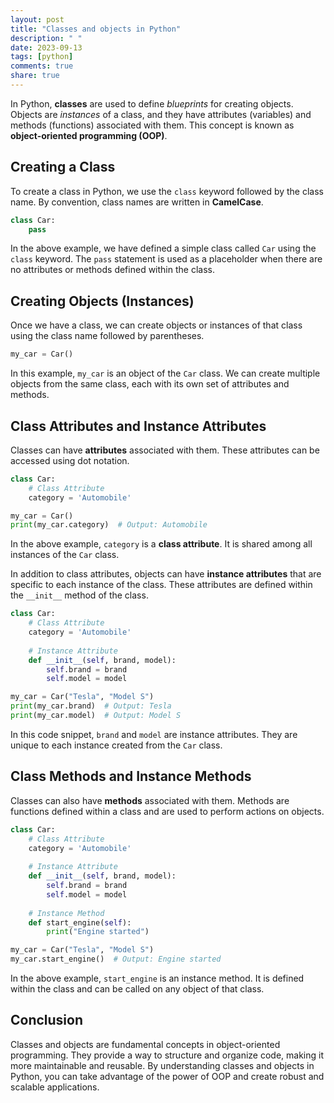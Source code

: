 ```yaml
---
layout: post
title: "Classes and objects in Python"
description: " "
date: 2023-09-13
tags: [python]
comments: true
share: true
---
```


In Python, **classes** are used to define *blueprints* for creating objects. Objects are *instances* of a class, and they have attributes (variables) and methods (functions) associated with them. This concept is known as **object-oriented programming (OOP)**.

## Creating a Class
To create a class in Python, we use the `class` keyword followed by the class name. By convention, class names are written in **CamelCase**.

```python
class Car:
    pass
```

In the above example, we have defined a simple class called `Car` using the `class` keyword. The `pass` statement is used as a placeholder when there are no attributes or methods defined within the class.

## Creating Objects (Instances)
Once we have a class, we can create objects or instances of that class using the class name followed by parentheses.

```python
my_car = Car()
```

In this example, `my_car` is an object of the `Car` class. We can create multiple objects from the same class, each with its own set of attributes and methods.

## Class Attributes and Instance Attributes
Classes can have **attributes** associated with them. These attributes can be accessed using dot notation.

```python
class Car:
    # Class Attribute
    category = 'Automobile'

my_car = Car()
print(my_car.category)  # Output: Automobile
```

In the above example, `category` is a **class attribute**. It is shared among all instances of the `Car` class.

In addition to class attributes, objects can have **instance attributes** that are specific to each instance of the class. These attributes are defined within the `__init__` method of the class.

```python
class Car:
    # Class Attribute
    category = 'Automobile'
    
    # Instance Attribute
    def __init__(self, brand, model):
        self.brand = brand
        self.model = model

my_car = Car("Tesla", "Model S")
print(my_car.brand)  # Output: Tesla
print(my_car.model)  # Output: Model S
```

In this code snippet, `brand` and `model` are instance attributes. They are unique to each instance created from the `Car` class.

## Class Methods and Instance Methods
Classes can also have **methods** associated with them. Methods are functions defined within a class and are used to perform actions on objects.

```python
class Car:
    # Class Attribute
    category = 'Automobile'
    
    # Instance Attribute
    def __init__(self, brand, model):
        self.brand = brand
        self.model = model
    
    # Instance Method
    def start_engine(self):
        print("Engine started")

my_car = Car("Tesla", "Model S")
my_car.start_engine()  # Output: Engine started
```

In the above example, `start_engine` is an instance method. It is defined within the class and can be called on any object of that class.

## Conclusion
Classes and objects are fundamental concepts in object-oriented programming. They provide a way to structure and organize code, making it more maintainable and reusable. By understanding classes and objects in Python, you can take advantage of the power of OOP and create robust and scalable applications.